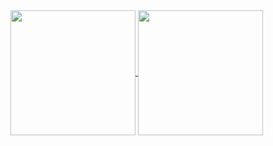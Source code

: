   <a href="https://github.com/anuraghazra/github-readme-stats">
  <img height=200 align="center" src="https://github-readme-stats.vercel.app/api?username=ataraskov&show_icons=true&hide_rank=true&hide_title=true&disable_animations=true" />
  </a>
  
  <a href="https://github.com/anuraghazra/github-readme-stats">
  <img height=200 align="center" src="https://github-readme-stats.vercel.app/api/top-langs/?username=ataraskov&hide_title=true&layout=compact&disable_animations=true&langs_count=8&card_width=320" />
